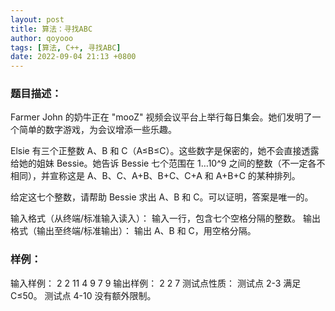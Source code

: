```yaml
---
layout: post
title: 算法：寻找ABC
author: qoyooo
tags: [算法, C++, 寻找ABC]
date: 2022-09-04 21:13 +0800
---
```


### 题目描述：

Farmer John 的奶牛正在 "mooZ" 视频会议平台上举行每日集会。她们发明了一个简单的数字游戏，为会议增添一些乐趣。

Elsie 有三个正整数 A、B 和 C（A≤B≤C）。这些数字是保密的，她不会直接透露给她的姐妹 Bessie。她告诉 Bessie 七个范围在 1…10^9 之间的整数（不一定各不相同），并宣称这是 A、B、C、A+B、B+C、C+A 和 A+B+C 的某种排列。

给定这七个整数，请帮助 Bessie 求出 A、B 和 C。可以证明，答案是唯一的。

输入格式（从终端/标准输入读入）：
输入一行，包含七个空格分隔的整数。
输出格式（输出至终端/标准输出）：
输出 A、B 和 C，用空格分隔。

### 样例：

输入样例：
2 2 11 4 9 7 9
输出样例：
2 2 7
测试点性质：
测试点 2-3 满足 C≤50。
测试点 4-10 没有额外限制。
